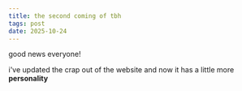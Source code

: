 ```yaml
---
title: the second coming of tbh
tags: post
date: 2025-10-24
---
```


good news everyone!

i've updated the crap out of the website and now it has a little more **personality**